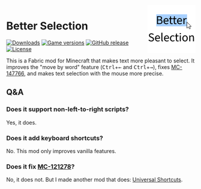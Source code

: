 <img src="src/main/resources/assets/better-selection/icon.png" alt="Better Selection icon" width="128" align="right">

# Better Selection

[![Downloads](https://img.shields.io/modrinth/dt/better-selection)](https://modrinth.com/mod/better-selection)
[![Game versions](https://img.shields.io/modrinth/game-versions/better-selection)](https://modrinth.com/mod/better-selection/versions)
[![GitHub release](https://img.shields.io/github/release/MDLC01/better-selection-mc)](https://github.com/MDLC01/better-selection-mc/releases/latest)
[![License](https://img.shields.io/github/license/MDLC01/better-selection-mc)](UNLICENSE)

This is a Fabric mod for Minecraft that makes text more pleasant to select. It improves the "move by word" feature (<kbd>Ctrl</kbd>+<kbd>←</kbd> and <kbd>Ctrl</kbd>+<kbd>→</kbd>), fixes [MC-147766](https://bugs.mojang.com/browse/MC-147766), and makes text selection with the mouse more precise.

## Q&A

### Does it support non-left-to-right scripts?

Yes, it does.

### Does it add keyboard shortcuts?

No. This mod only improves vanilla features.

### Does it fix [MC-121278](https://bugs.mojang.com/browse/MC-121278)?

No, it does not. But I made another mod that does: [Universal Shortcuts](https://modrinth.com/mod/universal-shortcuts).
